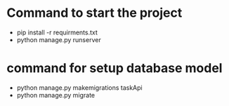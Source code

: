 # Command to start the project

- pip install -r requirments.txt
- python manage.py runserver

# command for setup database model

- python manage.py makemigrations taskApi
- python manage.py migrate
